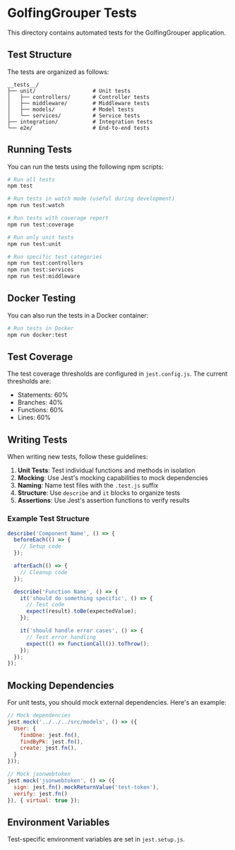 # GolfingGrouper Tests

This directory contains automated tests for the GolfingGrouper application.

## Test Structure

The tests are organized as follows:

```
__tests__/
├── unit/                  # Unit tests
│   ├── controllers/       # Controller tests
│   ├── middleware/        # Middleware tests
│   ├── models/            # Model tests
│   └── services/          # Service tests
├── integration/           # Integration tests
└── e2e/                   # End-to-end tests
```

## Running Tests

You can run the tests using the following npm scripts:

```bash
# Run all tests
npm test

# Run tests in watch mode (useful during development)
npm run test:watch

# Run tests with coverage report
npm run test:coverage

# Run only unit tests
npm run test:unit

# Run specific test categories
npm run test:controllers
npm run test:services
npm run test:middleware
```

## Docker Testing

You can also run the tests in a Docker container:

```bash
# Run tests in Docker
npm run docker:test
```

## Test Coverage

The test coverage thresholds are configured in `jest.config.js`. The current thresholds are:

- Statements: 60%
- Branches: 40%
- Functions: 60%
- Lines: 60%

## Writing Tests

When writing new tests, follow these guidelines:

1. **Unit Tests**: Test individual functions and methods in isolation
2. **Mocking**: Use Jest's mocking capabilities to mock dependencies
3. **Naming**: Name test files with the `.test.js` suffix
4. **Structure**: Use `describe` and `it` blocks to organize tests
5. **Assertions**: Use Jest's assertion functions to verify results

### Example Test Structure

```javascript
describe('Component Name', () => {
  beforeEach(() => {
    // Setup code
  });

  afterEach(() => {
    // Cleanup code
  });

  describe('Function Name', () => {
    it('should do something specific', () => {
      // Test code
      expect(result).toBe(expectedValue);
    });

    it('should handle error cases', () => {
      // Test error handling
      expect(() => functionCall()).toThrow();
    });
  });
});
```

## Mocking Dependencies

For unit tests, you should mock external dependencies. Here's an example:

```javascript
// Mock dependencies
jest.mock('../../../src/models', () => ({
  User: {
    findOne: jest.fn(),
    findByPk: jest.fn(),
    create: jest.fn(),
  }
}));

// Mock jsonwebtoken
jest.mock('jsonwebtoken', () => ({
  sign: jest.fn().mockReturnValue('test-token'),
  verify: jest.fn()
}), { virtual: true });
```

## Environment Variables

Test-specific environment variables are set in `jest.setup.js`. 